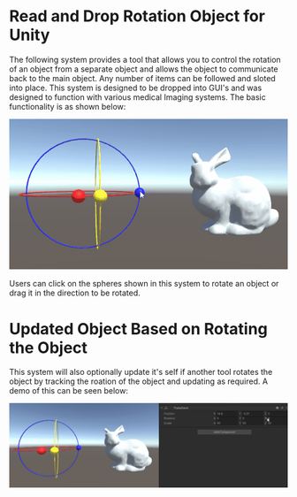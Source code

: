 # Read and Drop Rotation Object for Unity
The following system provides a tool that allows you to control the rotation of an object from a separate object and allows the object to communicate back to the main object. 
Any number of items can be followed and sloted into place. 
This system is designed to be dropped into GUI's and was designed to function with various medical Imaging systems. The basic functionality is as shown below: 

![A GIF showing the system should be here](ForReadMe/ClickToRotateAnimation.gif)

Users can click on the spheres shown in this system to rotate an object or drag it in the direction to be rotated. 

# Updated Object Based on Rotating the Object
This system will also optionally update it's self if another tool rotates the object by tracking the roation of the object and updating as required.
A demo of this can be seen below:

![A GIF showing the system should be here](ForReadMe/RotatingNotTheObject.gif)
